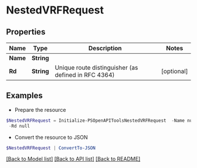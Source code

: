 # NestedVRFRequest
## Properties

Name | Type | Description | Notes
------------ | ------------- | ------------- | -------------
**Name** | **String** |  | 
**Rd** | **String** | Unique route distinguisher (as defined in RFC 4364) | [optional] 

## Examples

- Prepare the resource
```powershell
$NestedVRFRequest = Initialize-PSOpenAPIToolsNestedVRFRequest  -Name null `
 -Rd null
```

- Convert the resource to JSON
```powershell
$NestedVRFRequest | ConvertTo-JSON
```

[[Back to Model list]](../README.md#documentation-for-models) [[Back to API list]](../README.md#documentation-for-api-endpoints) [[Back to README]](../README.md)


